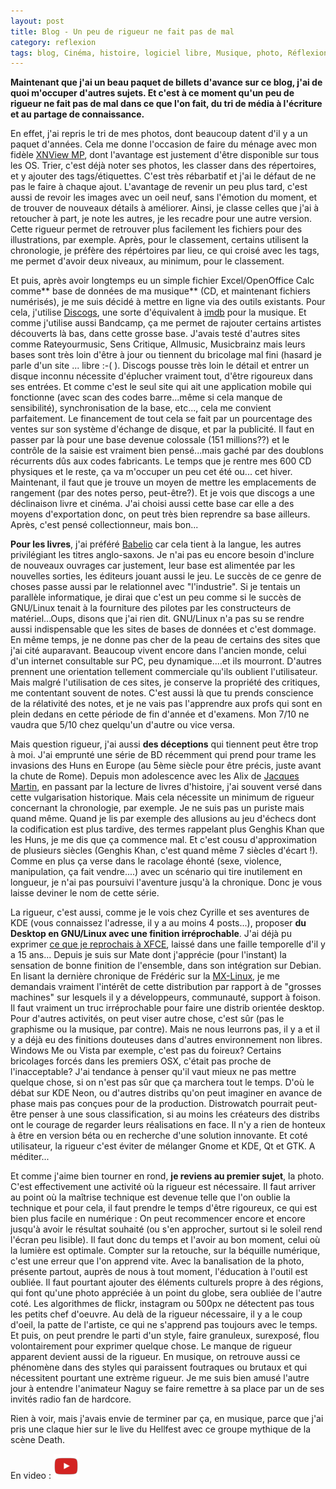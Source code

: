 ```yaml
---
layout: post
title: Blog - Un peu de rigueur ne fait pas de mal
category: reflexion
tags: blog, Cinéma, histoire, logiciel libre, Musique, photo, Réflexion
---
```

**Maintenant que j'ai un beau paquet de billets d'avance sur ce blog, j'ai de quoi m'occuper d'autres sujets. Et c'est à ce moment qu'un peu de rigueur ne fait pas de mal dans ce que l'on fait, du tri de média à l'écriture et au partage de connaissance.**

En effet, j'ai repris le tri de mes photos, dont beaucoup datent d'il y a un paquet d'années. Cela me donne l'occasion de faire du ménage avec mon fidèle <a href="https://cheziceman.wordpress.com/2015/05/06/tuto-gerer-ses-photos-gratuitement/">XNView MP</a>, dont l'avantage est justement d'être disponible sur tous les OS. Trier, c'est déjà noter ses photos, les classer dans des répertoires, et y ajouter des tags/étiquettes. C'est très rébarbatif et j'ai le défaut de ne pas le faire à chaque ajout. L'avantage de revenir un peu plus tard, c'est aussi de revoir les images avec un oeil neuf, sans l'émotion du moment, et de trouver de nouveaux détails à améliorer. Ainsi, je classe celles que j'ai à retoucher à part, je note les autres, je les recadre pour une autre version. Cette rigueur permet de retrouver plus facilement les fichiers pour des illustrations, par exemple. Après, pour le classement, certains utilisent la chronologie, je préfère des répértoires par lieu, ce qui croisé avec les tags, me permet d'avoir deux niveaux, au minimum, pour le classement.

Et puis, après avoir longtemps eu un simple fichier Excel/OpenOffice Calc comme** base de données de ma musique** (CD, et maintenant fichiers numérisés), je me suis décidé à mettre en ligne via des outils existants. Pour cela, j'utilise <a href="https://en.wikipedia.org/wiki/Discogs">Discogs</a>, une sorte d'équivalent à <a href="https://en.wikipedia.org/wiki/IMDb">imdb</a> pour la musique. Et comme j'utilise aussi Bandcamp, ça me permet de rajouter certains artistes découverts là bas, dans cette grosse base. J'avais testé d'autres sites comme Rateyourmusic, Sens Critique, Allmusic, Musicbrainz mais leurs bases sont très loin d'être à jour ou tiennent du bricolage mal fini (hasard je parle d'un site ... libre :-( ). Discogs pousse très loin le détail et entrer un disque inconnu nécessite d'éplucher vraiment tout, d'être rigoureux dans ses entrées. Et comme c'est le seul site qui ait une application mobile qui fonctionne (avec scan des codes barre...même si cela manque de sensibilité), synchronisation de la base, etc..., cela me convient parfaitement. Le financement de tout cela se fait par un pourcentage des ventes sur son système d'échange de disque, et par la publicité. Il faut en passer par là pour une base devenue colossale (151 millions??) et le contrôle de la saisie est vraiment bien pensé...mais gaché par des doublons récurrents dûs aux codes fabricants. Le temps que je rentre mes 600 CD physiques et le reste, ça va m'occuper un peu cet été ou... cet hiver. Maintenant, il faut que je trouve un moyen de mettre les emplacements de rangement (par des notes perso, peut-être?). Et je vois que discogs a une déclinaison livre et cinéma. J'ai choisi aussi cette base car elle a des moyens d'exportation donc, on peut très bien reprendre sa base ailleurs. Après, c'est pensé collectionneur, mais bon...

**Pour les livres**, j'ai préféré <a href="https://fr.wikipedia.org/wiki/Babelio">Babelio</a> car cela tient à la langue, les autres privilégiant les titres anglo-saxons. Je n'ai pas eu encore besoin d'inclure de nouveaux ouvrages car justement, leur base est alimentée par les nouvelles sorties, les éditeurs jouant aussi le jeu. Le succès de ce genre de choses passe aussi par le relationnel avec "l'industrie". Si je tentais un parallèle informatique, je dirai que c'est un peu comme si le succès de GNU/Linux tenait à la fourniture des pilotes par les constructeurs de matériel...Oups, disons que j'ai rien dit. GNU/Linux n'a pas su se rendre aussi indispensable que les sites de bases de données et c'est dommage. En même temps, je ne donne pas cher de la peau de certains des sites que j'ai cité auparavant. Beaucoup vivent encore dans l'ancien monde, celui d'un internet consultable sur PC, peu dynamique....et ils mourront. D'autres prennent une orientation tellement commerciale qu'ils oublient l'utilisateur. Mais malgré l'utilisation de ces sites, je conserve la propriété des critiques, me contentant souvent de notes. C'est aussi là que tu prends conscience de la rélativité des notes, et je ne vais pas l'apprendre aux profs qui sont en plein dedans en cette période de fin d'année et d'examens. Mon 7/10 ne vaudra que 5/10 chez quelqu'un d'autre ou vice versa.

Mais question rigueur, j'ai aussi **des déceptions** qui tiennent peut être trop à moi. J'ai emprunté une série de BD récemment qui prend pour trame les invasions des Huns en Europe (au 5ème siècle pour être précis, juste avant la chute de Rome). Depuis mon adolescence avec les Alix de <a href="https://cheziceman.wordpress.com/2017/04/25/bd-carnet-de-guerre-de-jacques-martin/">Jacques Martin</a>, en passant par la lecture de livres d'histoire, j'ai souvent versé dans cette vulgarisation historique. Mais cela nécessite un minimum de rigueur concernant la chronologie, par exemple. Je ne suis pas un puriste mais quand même. Quand je lis par exemple des allusions au jeu d'échecs dont la codification est plus tardive, des termes rappelant plus Genghis Khan que les Huns, je me dis que ça commence mal. Et c'est cousu d'approximation de plusieurs siècles (Genghis Khan, c'est quand même 7 siècles d'écart !). Comme en plus ça verse dans le racolage éhonté (sexe, violence, manipulation, ça fait vendre....) avec un scénario qui tire inutilement en longueur, je n'ai pas poursuivi l'aventure jusqu'à la chronique. Donc je vous laisse deviner le nom de cette série.

La rigueur, c'est aussi, comme je le vois chez Cyrille et ses aventures de KDE (vous connaissez l'adresse, il y a au moins 4 posts...), proposer **du Desktop en GNU/Linux avec une finition irréprochable**. J'ai déjà pu exprimer <a href="https://cheziceman.wordpress.com/2016/08/20/blog-et-tuto-pourquoi-rechercher-simple-quand-on-peut-rechercher-complique/">ce que je reprochais à XFCE</a>, laissé dans une faille temporelle d'il y a 15 ans... Depuis je suis sur Mate dont j'apprécie (pour l'instant) la sensation de bonne finition de l'ensemble, dans son intégration sur Debian. En lisant la dernière chronique de Frédéric sur la <a href="http://frederic.bezies.free.fr/blog/?p=16274">MX-Linux</a>, je me demandais vraiment l'intérêt de cette distribution par rapport à de "grosses machines" sur lesquels il y a développeurs, communauté, support à foison. Il faut vraiment un truc irréprochable pour faire une distrib orientée desktop. Pour d'autres activités, on peut viser autre chose, c'est sûr (pas le graphisme ou la musique, par contre). Mais ne nous leurrons pas, il y a et il y a déjà eu des finitions douteuses dans d'autres environnement non libres. Windows Me ou Vista par exemple, c'est pas du foireux? Certains bricolages forcés dans les premiers OSX, c'était pas proche de l'inacceptable? J'ai  tendance à penser qu'il vaut mieux ne pas mettre quelque chose, si on n'est pas sûr que ça marchera tout le temps. D'où le débat sur KDE Neon, ou d'autres distribs qu'on peut imaginer en avance de phase mais pas conçues pour de la production. Distrowatch pourrait peut-être penser à une sous classification, si au moins les créateurs des distribs ont le courage de regarder leurs réalisations en face. Il n'y a rien de honteux à être en version béta ou en recherche d'une solution innovante. Et coté utilisateur, la rigueur c'est éviter de mélanger Gnome et KDE, Qt et GTK. A méditer...

Et comme j'aime bien tourner en rond, **je reviens au premier sujet**, la photo. C'est effectivement une activité où la rigueur est nécessaire. Il faut arriver au point où la maîtrise technique est devenue telle que l'on oublie la technique et pour cela, il faut prendre le temps d'être rigoureux, ce qui est bien plus facile en numérique : On peut recommencer encore et encore jusqu'à avoir le résultat souhaité (ou s'en approcher, surtout si le soleil rend l'écran peu lisible). Il faut donc du temps et l'avoir au bon moment, celui où la lumière est optimale. Compter sur la retouche, sur la béquille numérique, c'est une erreur que l'on apprend vite. Avec la banalisation de la photo, présente partout, auprès de nous à tout moment, l'éducation à l'outil est oubliée. Il faut pourtant ajouter des éléments culturels propre à des régions, qui font qu'une photo appréciée à un point du globe, sera oubliée de l'autre coté. Les algorithmes de flickr, instagram ou 500px ne détectent pas tous les petits chef d'oeuvre. Au delà de la rigueur nécessaire, il y a le coup d'oeil, la patte de l'artiste, ce qui ne s'apprend pas toujours avec le temps. Et puis, on peut prendre le parti d'un style, faire granuleux, surexposé, flou volontairement pour exprimer quelque chose. Le manque de rigueur apparent devient aussi de la rigueur. En musique, on retrouve aussi ce phénomène dans des styles qui paraissent foutraques ou brutaux et qui nécessitent pourtant une extrème rigueur. Je me suis bien amusé l'autre jour à entendre l'animateur Naguy se faire remettre à sa place par un de ses invités radio fan de hardcore.

Rien à voir, mais j'avais envie de terminer par ça, en musique, parce que j'ai pris une claque hier sur le live du Hellfest avec ce groupe mythique de la scène Death.

En video : [![video](/images/youtube.png)](https://youtu.be/ehQtpXHCdJI)
